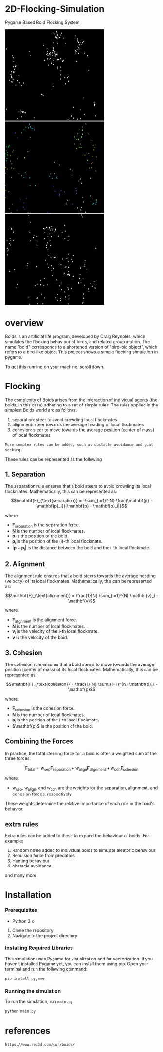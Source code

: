 # 2D-Flocking-Simulation
Pygame Based Boid Flocking System

<img src="graphics/1.gif" alt="drawing" width="325" height="300"/> &nbsp; &nbsp; <img src="graphics/3.gif" alt="drawing" width="325" height="300"/>&nbsp; &nbsp; <img src="graphics/2.gif" alt="drawing" width="325" height="300"/>

# overview
Boids is an artificial life program, developed by Craig Reynolds, which simulates the flocking behaviour of birds, and related group motion. The name "boid" corresponds to a shortened version of "bird-oid object", which refers to a bird-like object
This project shows a simple flocking simulation in pygame.

To get this running on your machine, scroll down.

# Flocking
The complexity of Boids arises from the interaction of individual agents (the boids, in this case) adhering to a set of simple rules. The rules applied in the simplest Boids world are as follows:

1. separation: steer to avoid crowding local flockmates
2. alignment: steer towards the average heading of local flockmates
3. cohesion: steer to move towards the average position (center of mass) of local flockmates

`More complex rules can be added, such as obstacle avoidance and goal seeking.`

These rules can be represented as the following
## 1. Separation
The separation rule ensures that a boid steers to avoid crowding its local flockmates. Mathematically, this can be represented as:

$$\mathbf{F}_{\text{separation}} = -\sum_{i=1}^{N} \frac{\mathbf{p} - \mathbf{p}_i}{|\mathbf{p} - \mathbf{p}_i|}$$

where:
- $\mathbf{F}_{\text{separation}}$ is the separation force.
- $\mathbf{N}$ is the number of local flockmates.
- $\mathbf{p}$ is the position of the boid.
- $\mathbf{p}_i$ is the position of the \(i\)-th local flockmate.
- $|\mathbf{p} - \mathbf{p}_i|$ is the distance between the boid and the i-th local flockmate.

## 2. Alignment
The alignment rule ensures that a boid steers towards the average heading (velocity) of its local flockmates. Mathematically, this can be represented as:

$$\mathbf{F}_{\text{alignment}} = \frac{1}{N} \sum_{i=1}^{N} \mathbf{v}_i - \mathbf{v}$$

where:
- $\mathbf{F}_{\text{alignment}}$ is the alignment force.
- $\mathbf{N}$ is the number of local flockmates.
- $\mathbf{v}_i$ is the velocity of the i-th local flockmate.
- $\mathbf{v}$ is the velocity of the boid.

## 3. Cohesion
The cohesion rule ensures that a boid steers to move towards the average position (center of mass) of its local flockmates. Mathematically, this can be represented as:

$$\mathbf{F}_{\text{cohesion}} = \frac{1}{N} \sum_{i=1}^{N} \mathbf{p}_i - \mathbf{p}$$

where:
- $\mathbf{F}_{\text{cohesion}}$ is the cohesion force.
- $\mathbf{N}$ is the number of local flockmates.
- $\mathbf{p}_i$ is the position of the i-th local flockmate.
- $\mathbf{p}\$ is the position of the boid.

## Combining the Forces
In practice, the total steering force for a boid is often a weighted sum of the three forces:

$$\mathbf{F}_{\text{total}} = w_{\text{sep}} \mathbf{F}_{\text{separation}} + w_{\text{align}} \mathbf{F}_{\text{alignment}} + w_{\text{coh}} \mathbf{F}_{\text{cohesion}}$$

where:
- $w_{\text{sep}}$, $w_{\text{align}}$, and $w_{\text{coh}}$ are the weights for the separation, alignment, and cohesion forces, respectively.

These weights determine the relative importance of each rule in the boid's behavior.

## extra rules
Extra rules can be added to these to expand the behaviour of boids. For example:
1. Random noise added to individual boids to simulate aleatoric behaviour 
2. Repulsion force from predators
3. Hunting behaviour 
4. obstacle avoidance.

and many more

# Installation

### Prerequisites
- Python 3.x

1. Clone the repository
2. Navigate to the project directory

### Installing Required Libraries

This simulation uses Pygame for visualization and for vectorization. If you haven't installed Pygame yet, you can install them using pip. Open your terminal and run the following command:

```sh
pip install pygame
```

### Running the simulation

To run the simulation, run `main.py`
```sh
python main.py
```

# references 
`https://www.red3d.com/cwr/boids/`
